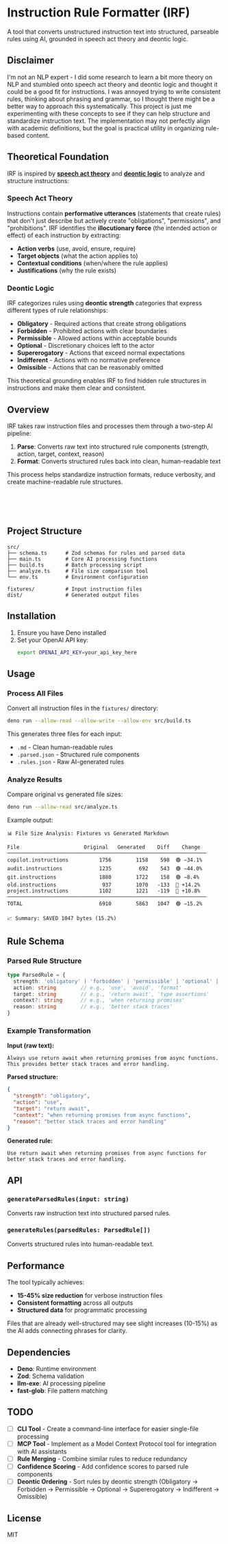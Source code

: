# Instruction Rule Formatter (IRF)

A tool that converts unstructured instruction text into structured, parseable rules using AI, grounded in speech act theory and deontic logic.

## Disclaimer

I'm not an NLP expert - I did some research to learn a bit more theory on NLP and stumbled onto speech act theory and deontic logic and thought it could be a good fit for instructions.
I was annoyed trying to write consistent rules, thinking about phrasing and grammar, so I thought there might be a better way to approach this systematically.
This project is just me experimenting with these concepts to see if they can help structure and standardize instruction text.
The implementation may not perfectly align with academic definitions, but the goal is practical utility in organizing rule-based content.

## Theoretical Foundation

IRF is inspired by **[speech act theory](https://en.wikipedia.org/wiki/Speech_act)** and **[deontic logic](https://en.wikipedia.org/wiki/Deontic_logic)** to analyze and structure instructions:

### Speech Act Theory

Instructions contain **performative utterances** (statements that create rules) that don't just describe but actively create "obligations", "permissions", and "prohibitions".
IRF identifies the **illocutionary force** (the intended action or effect) of each instruction by extracting:

- **Action verbs** (use, avoid, ensure, require)
- **Target objects** (what the action applies to)
- **Contextual conditions** (when/where the rule applies)
- **Justifications** (why the rule exists)

### Deontic Logic

IRF categorizes rules using **deontic strength** categories that express different types of rule relationships:

- **Obligatory** - Required actions that create strong obligations
- **Forbidden** - Prohibited actions with clear boundaries
- **Permissible** - Allowed actions within acceptable bounds
- **Optional** - Discretionary choices left to the actor
- **Supererogatory** - Actions that exceed normal expectations
- **Indifferent** - Actions with no normative preference
- **Omissible** - Actions that can be reasonably omitted

This theoretical grounding enables IRF to find hidden rule structures in instructions and make them clear and consistent.

## Overview

IRF takes raw instruction files and processes them through a two-step AI pipeline:

1. **Parse**: Converts raw text into structured rule components (strength, action, target, context, reason)
2. **Format**: Converts structured rules back into clean, human-readable text

This process helps standardize instruction formats, reduce verbosity, and create machine-readable rule structures.

<br/>
<br/>
<br/>

## Project Structure

```
src/
├── schema.ts      # Zod schemas for rules and parsed data
├── main.ts        # Core AI processing functions
├── build.ts       # Batch processing script
├── analyze.ts     # File size comparison tool
└── env.ts         # Environment configuration

fixtures/          # Input instruction files
dist/              # Generated output files
```

## Installation

1. Ensure you have Deno installed
2. Set your OpenAI API key:
   ```bash
   export OPENAI_API_KEY=your_api_key_here
   ```

## Usage

### Process All Files

Convert all instruction files in the `fixtures/` directory:

```bash
deno run --allow-read --allow-write --allow-env src/build.ts
```

This generates three files for each input:
- `.md` - Clean human-readable rules
- `.parsed.json` - Structured rule components
- `.rules.json` - Raw AI-generated rules

### Analyze Results

Compare original vs generated file sizes:

```bash
deno run --allow-read src/analyze.ts
```

Example output:
```
📊 File Size Analysis: Fixtures vs Generated Markdown

File                     Original   Generated    Diff    Change
─────────────────────────────────────────────────────────────────
copilot.instructions          1756        1158    598  🟢 −34.1%
audit.instructions            1235         692    543  🟢 −44.0%
git.instructions              1880        1722    158  🟢 −8.4%
old.instructions               937        1070   -133  🔴 +14.2%
project.instructions          1102        1221   -119  🔴 +10.8%
─────────────────────────────────────────────────────────────────
TOTAL                         6910        5863   1047  🟢 −15.2%

📈 Summary: SAVED 1047 bytes (15.2%)
```

## Rule Schema

### Parsed Rule Structure
```typescript
type ParsedRule = {
  strength: 'obligatory' | 'forbidden' | 'permissible' | 'optional' | 'supererogatory' | 'indifferent' | 'omissible'
  action: string        // e.g., 'use', 'avoid', 'format'
  target: string        // e.g., 'return await', 'type assertions'
  context?: string      // e.g., 'when returning promises'
  reason: string        // e.g., 'better stack traces'
}
```

### Example Transformation

**Input (raw text):**
```
Always use return await when returning promises from async functions. This provides better stack traces and error handling.
```

**Parsed structure:**
```json
{
  "strength": "obligatory",
  "action": "use",
  "target": "return await",
  "context": "when returning promises from async functions",
  "reason": "better stack traces and error handling"
}
```

**Generated rule:**
```
Use return await when returning promises from async functions for better stack traces and error handling.
```

## API

### `generateParsedRules(input: string)`
Converts raw instruction text into structured parsed rules.

### `generateRules(parsedRules: ParsedRule[])`
Converts structured rules into human-readable text.

## Performance

The tool typically achieves:
- **15-45% size reduction** for verbose instruction files
- **Consistent formatting** across all outputs
- **Structured data** for programmatic processing

Files that are already well-structured may see slight increases (10-15%) as the AI adds connecting phrases for clarity.

## Dependencies

- **Deno**: Runtime environment
- **Zod**: Schema validation
- **llm-exe**: AI processing pipeline
- **fast-glob**: File pattern matching

## TODO

- [ ] **CLI Tool** - Create a command-line interface for easier single-file processing
- [ ] **MCP Tool** - Implement as a Model Context Protocol tool for integration with AI assistants
- [ ] **Rule Merging** - Combine similar rules to reduce redundancy
- [ ] **Confidence Scoring** - Add confidence scores to parsed rule components
- [ ] **Deontic Ordering** - Sort rules by deontic strength (Obligatory → Forbidden → Permissible → Optional → Supererogatory → Indifferent → Omissible)

## License

MIT
